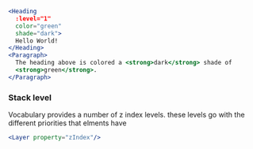 ```jsx
<Heading
  :level="1"
  color="green"
  shade="dark">
  Hello World!
</Heading>
<Paragraph>
  The heading above is colored a <strong>dark</strong> shade of 
  <strong>green</strong>.
</Paragraph> 
```

### Stack level

Vocabulary provides a number of z index levels. these levels go with the different priorities that elments have

```jsx noeditor
<Layer property="zIndex"/>
```

